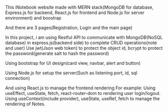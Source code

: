 This iNotebook website made with MERN stack(MongoDB for database, Express.js for backend, React.js for frontend and Node.js for server environment) and boostrap

And there are 3 pages(Registration, Login and the main page)

In this project, i am using Restful API to communicate with MongoDB(NoSQL database) in express.js(backend side) to complete CRUD operations(note and user)
Use jwt(Json web token) to protect the object id, bcrypt to protect the password(generate salt to hash the password)

Using bootstrap for UI design(card view, navbar, alert and button)

Using Node.js for setup the server(Such as listening port, id, sql connection)

And using React.js to manage the frontend rendering
For example: 
Using useEffect, useState, fetch, react-router-dom to rendering user login/logout. 
Using useContext(include provider), useState, useRef, fetch to manage the rendering of Notes.
